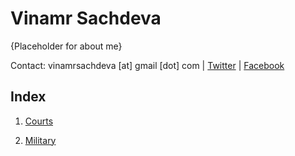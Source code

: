 # Vinamr Sachdeva

{Placeholder for about me}

Contact: vinamrsachdeva [at] gmail [dot] com | [Twitter](https://twitter.com/vinamrsachdeva) | [Facebook](https://facebook.com/vinamr.sachdeva.7)

## Index

1. <a href = "https://vinamrsachdeva.github.io/a_proc_list/courts/">Courts</a>

2. <a href = "https://vinamrsachdeva.github.io/a_proc_list/military/">Military</a>
